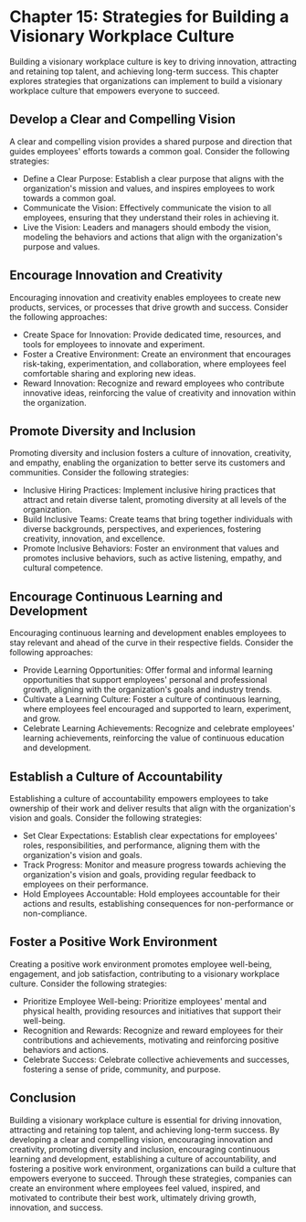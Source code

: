 Chapter 15: Strategies for Building a Visionary Workplace Culture
=================================================================

Building a visionary workplace culture is key to driving innovation, attracting and retaining top talent, and achieving long-term success. This chapter explores strategies that organizations can implement to build a visionary workplace culture that empowers everyone to succeed.

**Develop a Clear and Compelling Vision**
-----------------------------------------

A clear and compelling vision provides a shared purpose and direction that guides employees' efforts towards a common goal. Consider the following strategies:

* Define a Clear Purpose: Establish a clear purpose that aligns with the organization's mission and values, and inspires employees to work towards a common goal.
* Communicate the Vision: Effectively communicate the vision to all employees, ensuring that they understand their roles in achieving it.
* Live the Vision: Leaders and managers should embody the vision, modeling the behaviors and actions that align with the organization's purpose and values.

**Encourage Innovation and Creativity**
---------------------------------------

Encouraging innovation and creativity enables employees to create new products, services, or processes that drive growth and success. Consider the following approaches:

* Create Space for Innovation: Provide dedicated time, resources, and tools for employees to innovate and experiment.
* Foster a Creative Environment: Create an environment that encourages risk-taking, experimentation, and collaboration, where employees feel comfortable sharing and exploring new ideas.
* Reward Innovation: Recognize and reward employees who contribute innovative ideas, reinforcing the value of creativity and innovation within the organization.

**Promote Diversity and Inclusion**
-----------------------------------

Promoting diversity and inclusion fosters a culture of innovation, creativity, and empathy, enabling the organization to better serve its customers and communities. Consider the following strategies:

* Inclusive Hiring Practices: Implement inclusive hiring practices that attract and retain diverse talent, promoting diversity at all levels of the organization.
* Build Inclusive Teams: Create teams that bring together individuals with diverse backgrounds, perspectives, and experiences, fostering creativity, innovation, and excellence.
* Promote Inclusive Behaviors: Foster an environment that values and promotes inclusive behaviors, such as active listening, empathy, and cultural competence.

**Encourage Continuous Learning and Development**
-------------------------------------------------

Encouraging continuous learning and development enables employees to stay relevant and ahead of the curve in their respective fields. Consider the following approaches:

* Provide Learning Opportunities: Offer formal and informal learning opportunities that support employees' personal and professional growth, aligning with the organization's goals and industry trends.
* Cultivate a Learning Culture: Foster a culture of continuous learning, where employees feel encouraged and supported to learn, experiment, and grow.
* Celebrate Learning Achievements: Recognize and celebrate employees' learning achievements, reinforcing the value of continuous education and development.

**Establish a Culture of Accountability**
-----------------------------------------

Establishing a culture of accountability empowers employees to take ownership of their work and deliver results that align with the organization's vision and goals. Consider the following strategies:

* Set Clear Expectations: Establish clear expectations for employees' roles, responsibilities, and performance, aligning them with the organization's vision and goals.
* Track Progress: Monitor and measure progress towards achieving the organization's vision and goals, providing regular feedback to employees on their performance.
* Hold Employees Accountable: Hold employees accountable for their actions and results, establishing consequences for non-performance or non-compliance.

**Foster a Positive Work Environment**
--------------------------------------

Creating a positive work environment promotes employee well-being, engagement, and job satisfaction, contributing to a visionary workplace culture. Consider the following strategies:

* Prioritize Employee Well-being: Prioritize employees' mental and physical health, providing resources and initiatives that support their well-being.
* Recognition and Rewards: Recognize and reward employees for their contributions and achievements, motivating and reinforcing positive behaviors and actions.
* Celebrate Success: Celebrate collective achievements and successes, fostering a sense of pride, community, and purpose.

**Conclusion**
--------------

Building a visionary workplace culture is essential for driving innovation, attracting and retaining top talent, and achieving long-term success. By developing a clear and compelling vision, encouraging innovation and creativity, promoting diversity and inclusion, encouraging continuous learning and development, establishing a culture of accountability, and fostering a positive work environment, organizations can build a culture that empowers everyone to succeed. Through these strategies, companies can create an environment where employees feel valued, inspired, and motivated to contribute their best work, ultimately driving growth, innovation, and success.
